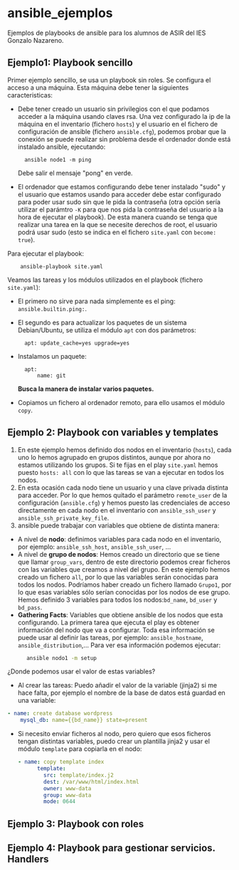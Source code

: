 # ansible_ejemplos

Ejemplos de playbooks de ansible para los alumnos de ASIR del IES Gonzalo Nazareno.

## Ejemplo1: Playbook sencillo

Primer ejemplo sencillo, se usa un playbook sin roles. Se configura el acceso a una máquina. Esta máquina debe tener la siguientes caracteristicas:

* Debe tener creado un usuario sin privilegios con el que podamos acceder a la máquina usando claves rsa. Una vez configurado la ip de la máquina en el inventario (fichero `hosts`) y el usuario en el fichero de configuración de ansible (fichero `ansible.cfg`), podemos probar que la conexión se puede realizar sin problema desde el ordenador donde está instalado ansible, ejecutando:

        ansible node1 -m ping
    
    Debe salir el mensaje "pong" en verde.

* El ordenador que estamos configurando debe tener instalado "sudo" y el usuario que estamos usando para acceder debe estar configurado para poder usar sudo sin que le pida la contraseña (otra opción sería utilizar el parámtro `-K` para que nos pida la contraseña del usuario a la hora de ejecutar el playbook). De esta manera cuando se tenga que realizar una tarea en la que se necesite derechos de root, el usuario podrá usar sudo (esto se indica en el fichero `site.yaml` con `become: true`).

Para ejecutar el playbook:

        ansible-playbook site.yaml

Veamos las tareas y los módulos utilizados en el playbook (fichero `site.yaml`):

* El primero no sirve para nada simplemente es el ping: `ansible.builtin.ping:`.
* El segundo es para actualizar los paquetes de un sistema Debian/Ubuntu, se utiliza el módulo `apt` con dos parámetros:

        apt: update_cache=yes upgrade=yes

* Instalamos un paquete:

        apt:
            name: git
    
    **Busca la manera de instalar varios paquetes.**

* Copiamos un fichero al ordenador remoto, para ello usamos el módulo `copy`.


## Ejemplo 2: Playbook con variables y templates

1. En este ejemplo hemos definido dos nodos en el inventario (`hosts`), cada uno lo hemos agrupado en grupos distintos, aunque por ahora no estamos utilizando los grupos. Si te fijas en el play `site.yaml` hemos puesto `hosts: all` con lo que las tareas se van a ejecutar en todos los nodos.
2. En esta ocasión cada nodo tiene un usuario y una clave privada distinta para acceder. Por lo que hemos quitado el parámetro `remote_user` de la configuración (`ansible.cfg`) y hemos puesto las credenciales de acceso directamente en cada nodo en el inventario con `ansible_ssh_user` y `ansible_ssh_private_key_file`.
3. ansible puede trabajar con variables que obtiene de distinta manera:

  * A nivel de **nodo**: definimos variables para cada nodo en el inventario, por ejemplo: `ansible_ssh_host`, `ansible_ssh_user`, ...
  * A nivel de **grupo de nodos**: Hemos creado un directorio que se tiene que llamar `group_vars`, dentro de este directorio podemos crear ficheros con las variables que creamos a nivel del grupo. En este ejemplo hemos creado un fichero `all`, por lo que las variables serán conocidas para todos los nodos. Podríamos haber creado un fichero llamado `Grupo1`, por lo que esas variables sólo serían conocidas por los nodos de ese grupo. Hemos definido 3 variables para todos los nodos:`bd_name`, `bd_user` y `bd_pass`.
  * **Gathering Facts**: Variables que obtiene ansible de los nodos que esta configurando. La primera tarea que ejecuta el play es obtener información del nodo que va a configurar. Toda esa información se puede usar al definir las tareas, por ejemplo: `ansible_hostname`, `ansible_distribution`,... Para ver esa información podemos ejecutar:
  ```bash      
        ansible nodo1 -m setup
  ```

  ¿Donde podemos usar el valor de estas variables?

  * Al crear las tareas: Puedo añadir el valor de la variable (jinja2) si me hace falta, por ejemplo el nombre de la base de datos está guardad en una variable:

  ```yaml
  - name: create database wordpress
      mysql_db: name={{bd_name}} state=present
```

* Si necesito enviar ficheros al nodo, pero quiero que esos ficheros tengan distintas variables, puedo crear un plantilla jinja2 y usar el módulo `template` para copiarla en el nodo:

  ```yaml
  - name: copy template index 
        template: 
          src: template/index.j2
          dest: /var/www/html/index.html
          owner: www-data
          group: www-data
          mode: 0644
  ```

## Ejemplo 3: Playbook con roles

## Ejemplo 4: Playbook para gestionar servicios. Handlers




